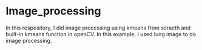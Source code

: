 # Image_processing

In this respository, I did image processing using kmeans from scracth and built-in kmeans function in openCV. In this example, I used lung image to do image processing.
